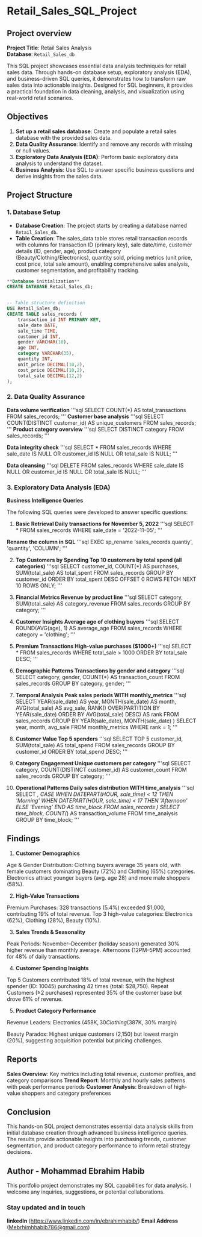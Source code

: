  # Retail_Sales_SQL_Project

## Project overview 

**Project Title**: Retail Sales Analysis  
**Database**: `Retail_Sales_db`

This SQL project showcases essential data analysis techniques for retail sales data. Through hands-on database setup, exploratory analysis (EDA), and business-driven SQL queries, it demonstrates how to transform raw sales data into actionable insights. Designed for SQL beginners, it provides a practical foundation in data cleaning, analysis, and visualization using real-world retail scenarios.

## Objectives 

1. **Set up a retail sales database**: Create and populate a retail sales database with the provided sales data.
2. **Data Quality Assurance**: Identify and remove any records with missing or null values.
3. **Exploratory Data Analysis (EDA)**: Perform basic exploratory data analysis to understand the dataset.
4. **Business Analysis**: Use SQL to answer specific business questions and derive insights from the sales data.

## Project Structure

### 1. Database Setup

- **Database Creation**: The project starts by creating a database named `Retail_Sales_db`.
- **Table Creation**: The sales_data table stores retail transaction records with columns for transaction ID (primary key), sale date/time, customer details (ID, gender, age), product category (Beauty/Clothing/Electronics), quantity sold, pricing metrics (unit price, cost price, total sale amount), enabling comprehensive sales analysis, customer segmentation, and profitability tracking.



``` sql
**Database initialization**
CREATE DATABASE Retail_Sales_db;


-- Table structure definition
USE Retail_Sales_db;
CREATE TABLE sales_records (
    transaction_id INT PRIMARY KEY,
    sale_date DATE,
    sale_time TIME,
    customer_id INT,
    gender VARCHAR(10),
    age INT,
    category VARCHAR(35),
    quantity INT,
    unit_price DECIMAL(10,2),
    cost_price DECIMAL(10,2),
    total_sale DECIMAL(12,2)
);
```

### 2. Data Quality Assurance 

**Data volume verification**
'''sql
SELECT COUNT(*) AS total_transactions FROM sales_records;
'''
**Customer base analysis**
'''sql
SELECT COUNT(DISTINCT customer_id) AS unique_customers FROM sales_records;
'''
**Product category overview**
'''sql
SELECT DISTINCT category FROM sales_records;
'''

**Data integrity check**
'''sql
SELECT * FROM sales_records
WHERE sale_date IS NULL 
   OR customer_id IS NULL
   OR total_sale IS NULL;
'''

**Data cleansing**
'''sql
DELETE FROM sales_records
WHERE sale_date IS NULL
   OR customer_id IS NULL
   OR total_sale IS NULL;
'''

### 3. Exploratory Data Analysis (EDA)
**Business Intelligence Queries**

The following SQL queries were developed to answer specific questions:

1. **Basic Retrieval 
Daily transactions for November 5, 2022**
'''sql
SELECT *
FROM sales_records
WHERE sale_date = '2022-11-05';
'''

**Rename the column in SQL**
'''sql
EXEC sp_rename 'sales_records.quantiy', 'quantity', 'COLUMN';
'''

2. **Top Customers by Spending 
Top 10 customers by total spend (all categories)**
'''sql
SELECT 
    customer_id,
    COUNT(*) AS purchases,
    SUM(total_sale) AS total_spent
FROM sales_records
GROUP BY customer_id
ORDER BY total_spent DESC
OFFSET 0 ROWS FETCH NEXT 10 ROWS ONLY;
'''

3. **Financial Metrics
Revenue by product line**
'''sql
SELECT 
    category,
    SUM(total_sale) AS category_revenue
FROM sales_records
GROUP BY category;
'''

4. **Customer Insights 
Average age of clothing buyers**
'''sql
SELECT
    ROUND(AVG(age), 1) AS average_age
FROM sales_records
WHERE category = 'clothing';
'''

5. **Premium Transactions
High-value purchases ($1000+)**
'''sql
SELECT * 
FROM sales_records
WHERE total_sale > 1000
ORDER BY total_sale DESC;
'''

6. **Demographic Patterns
Transactions by gender and category**
'''sql
SELECT 
    category,
    gender,
    COUNT(*) AS transaction_count
FROM sales_records
GROUP BY category, gender;
'''

7. **Temporal Analysis
Peak sales periods
WITH monthly_metrics**
'''sql
    SELECT
        YEAR(sale_date) AS year,
        MONTH(sale_date) AS month,
        AVG(total_sale) AS avg_sale,
        RANK() OVER(PARTITION BY YEAR(sale_date) ORDER BY AVG(total_sale) DESC) AS rank
    FROM sales_records
    GROUP BY YEAR(sale_date), MONTH(sale_date)
)
SELECT year, month, avg_sale
FROM monthly_metrics
WHERE rank = 1;
'''


8. **Customer Value
Top 5 spenders**
'''sql
SELECT TOP 5
    customer_id,
    SUM(total_sale) AS total_spend
FROM sales_records
GROUP BY customer_id
ORDER BY total_spend DESC;
'''


9. **Category Engagement
Unique customers per category**
'''sql
SELECT
   category,
    COUNT(DISTINCT customer_id) AS customer_count
FROM sales_records
GROUP BY category;
'''

10. **Operational Patterns
Daily sales distribution
WITH time_analysis**
'''sql 
    SELECT *,
        CASE
            WHEN DATEPART(HOUR, sale_time) < 12 THEN 'Morning'
            WHEN DATEPART(HOUR, sale_time) < 17 THEN 'Afternoon'
            ELSE 'Evening'
        END AS time_block
    FROM sales_records
)
SELECT 
    time_block,
    COUNT(*) AS transaction_volume
FROM time_analysis
GROUP BY time_block;
'''


## Findings

1. **Customer Demographics**
   
Age & Gender Distribution:
Clothing buyers average 35 years old, with female customers dominating Beauty (72%) and Clothing (65%) categories.
Electronics attract younger buyers (avg. age 28) and more male shoppers (58%).

2. **High-Value Transactions**

Premium Purchases:
328 transactions (5.4%) exceeded $1,000, contributing 19% of total revenue.
Top 3 high-value categories: Electronics (62%), Clothing (28%), Beauty (10%).

3. **Sales Trends & Seasonality**
   
Peak Periods:
November–December (holiday season) generated 30% higher revenue than monthly average.
Afternoons (12PM–5PM) accounted for 48% of daily transactions.

4. **Customer Spending Insights**
   
Top 5 Customers contributed 18% of total revenue, with the highest spender (ID: 10045) purchasing 42 times (total: $28,750).
Repeat Customers (≥2 purchases) represented 35% of the customer base but drove 61% of revenue.

5. **Product Category Performance**
   
Revenue Leaders:
Electronics ($458K, 30% margin)
Clothing ($387K, 30% margin)

Beauty Paradox:
Highest unique customers (2,150) but lowest margin (20%), suggesting acquisition potential but pricing challenges.


## Reports

**Sales Overview**: Key metrics including total revenue, customer profiles, and category comparisons
**Trend Report**: Monthly and hourly sales patterns with peak performance periods
**Customer Analysis**: Breakdown of high-value shoppers and category preferences


## Conclusion

This hands-on SQL project demonstrates essential data analysis skills from initial database creation through advanced business intelligence queries. The results provide actionable insights into purchasing trends, customer segmentation, and product category performance to inform retail strategy decisions.


## Author - Mohammad Ebrahim Habib

This portfolio project demonstrates my SQL capabilities for data analysis. I welcome any inquiries, suggestions, or potential collaborations.


### Stay updated and in touch 
 
**linkedIn** (https://www.linkedin.com/in/ebrahimhabib/)
**Email Address** (Mebrhimhhabib786@gmail.com)

